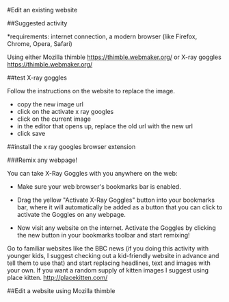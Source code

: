 #Edit an existing website

##Suggested activity

*requirements: internet connection, a modern browser (like Firefox, Chrome, Opera, Safari)

Using either Mozilla thimble https://thimble.webmaker.org/ or X-ray goggles https://thimble.webmaker.org/

##test X-ray goggles

Follow the instructions on the website to replace the image. 

* copy the new image url
* click on the activate x ray googles
* click on the current image
* in the editor that opens up, replace the old url with the new url
* click save

##install the x ray googles browser extension

###Remix any webpage!

You can take X-Ray Goggles with you anywhere on the web:

* Make sure your web browser's bookmarks bar is enabled.

* Drag the yellow "Activate X-Ray Goggles" button into your bookmarks bar, where it will automatically be added as a button that you can click to activate the Goggles on any webpage.

* Now visit any website on the internet. Activate the Goggles by clicking the new button in your bookmarks toolbar and start remixing!

Go to familiar websites like the BBC news (if you doing this activity with younger kids, I suggest checking out a kid-friendly website in advance and tell them to use that) and start replacing headlines, text and images with your own. If you want a random supply of kitten images I suggest using place kitten. http://placekitten.com/

##Edit a website using Mozilla thimble










